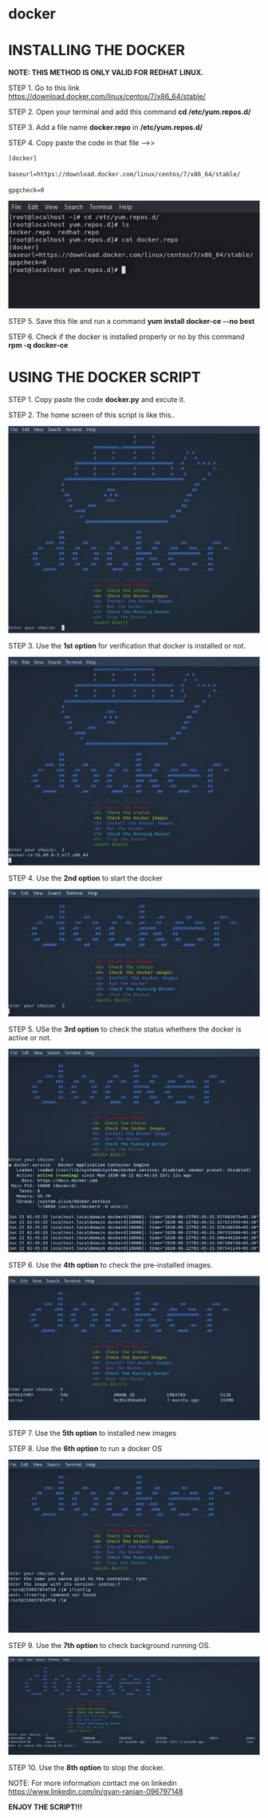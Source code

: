 # docker
# INSTALLING THE DOCKER

**NOTE: THIS METHOD IS ONLY VALID FOR REDHAT LINUX.**
 
STEP 1. Go to this link https://download.docker.com/linux/centos/7/x86_64/stable/ 

STEP 2. Open your terminal and add this command **cd /etc/yum.repos.d/**

STEP 3. Add a file name **docker.repo** in **/etc/yum.repos.d/**

STEP 4. Copy paste the code in that file -->>
        
    [docker]

    baseurl=https://download.docker.com/linux/centos/7/x86_64/stable/

    gpgcheck=0
    

![alt-text](https://github.com/rgyan619/docker/blob/master/yum.png)

STEP 5. Save this file and run a command **yum install docker-ce --no best**

STEP 6. Check if the docker is installed properly or no by this command **rpm -q docker-ce**


# USING THE DOCKER SCRIPT

STEP 1. Copy paste the code **docker.py** and excute it.

STEP 2. The home screen of this script is like this..

![alt-text](https://github.com/rgyan619/docker/blob/master/openning_script.png)

STEP 3. Use the **1st option**  for verification that docker is installed or not.

![alt-text](https://github.com/rgyan619/docker/blob/master/docker_check.png)

STEP 4. Use the **2nd option** to start the docker 

![alt-text](https://github.com/rgyan619/docker/blob/master/Starting_docker.png)

STEP 5. USe the **3rd option** to check the status whethere the docker is active or not.

![alt-text](https://github.com/rgyan619/docker/blob/master/docker_status.png)

STEP 6. Use the **4th option** to check the pre-installed images.

![alt-text](https://github.com/rgyan619/docker/blob/master/checking_images.png)

STEP 7. Use the **5th option** to installed new images

STEP 8. Use the **6th option** to run a docker OS

![alt-text](https://github.com/rgyan619/docker/blob/master/running_docker.png)

STEP 9. Use the **7th option** to check background running OS.

![alt-text](https://github.com/rgyan619/docker/blob/master/back_docker.png)

STEP 10. Use the **8th option** to stop the docker.

NOTE: For more information contact me on linkedin https://www.linkedin.com/in/gyan-ranjan-096797148 
    
  **ENJOY THE SCRIPT!!!**


